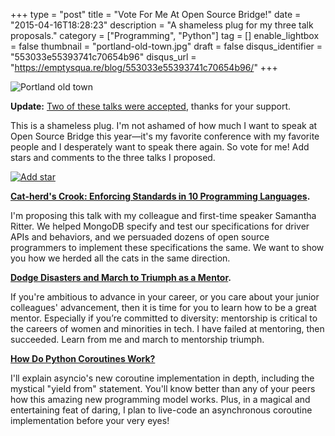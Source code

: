 +++
type = "post"
title = "Vote For Me At Open Source Bridge!"
date = "2015-04-16T18:28:23"
description = "A shameless plug for my three talk proposals."
category = ["Programming", "Python"]
tag = []
enable_lightbox = false
thumbnail = "portland-old-town.jpg"
draft = false
disqus_identifier = "553033e55393741c70654b96"
disqus_url = "https://emptysqua.re/blog/553033e55393741c70654b96/"
+++

<p><img style="display:block; margin-left:auto; margin-right:auto;" src="portland-old-town.jpg" alt="Portland old town" title="Portland old town" /></p>
<p><strong>Update:</strong> <a href="/speaking-at-open-source-bridge-2015/">Two of these talks were accepted</a>, thanks for your support.</p>
<p>This is a shameless plug. I'm not ashamed of how much I want to speak at Open Source Bridge this year&mdash;it's my favorite conference with my favorite people and I desperately want to speak there again. So vote for me! Add stars and comments to the three talks I proposed.</p>
<p><a href="http://opensourcebridge.org/proposals/1580"><img style="display:block; margin-left:auto; margin-right:auto;" src="add-star.png" alt="Add star" title="Add star" /></a></p>
<p><strong><a href="http://opensourcebridge.org/proposals/1580">Cat-herd's Crook: Enforcing Standards in 10 Programming Languages</a>.</strong></p>
<p>I'm proposing this talk with my colleague and first-time speaker Samantha Ritter. We helped MongoDB specify and test our specifications for driver APIs and behaviors, and we persuaded dozens of open source programmers to implement these specifications the same. We want to show you how we herded all the cats in the same direction.</p>
<p><strong><a href="http://opensourcebridge.org/proposals/1581">Dodge Disasters and March to Triumph as a Mentor</a>.</strong></p>
<p>If you're ambitious to advance in your career, or you care about your junior colleagues' advancement, then it is time for you to learn how to be a great mentor. Especially if you&rsquo;re committed to diversity: mentorship is critical to the careers of women and minorities in tech. I have failed at mentoring, then succeeded. Learn from me and march to mentorship triumph.</p>
<p><strong><a href="http://opensourcebridge.org/proposals/1582">How Do Python Coroutines Work?</a></strong></p>
<p>I'll explain asyncio's new coroutine implementation in depth, including the mystical "yield from" statement. You'll know better than any of your peers how this amazing new programming model works. Plus, in a magical and entertaining feat of daring, I plan to live-code an asynchronous coroutine implementation before your very eyes!</p>
